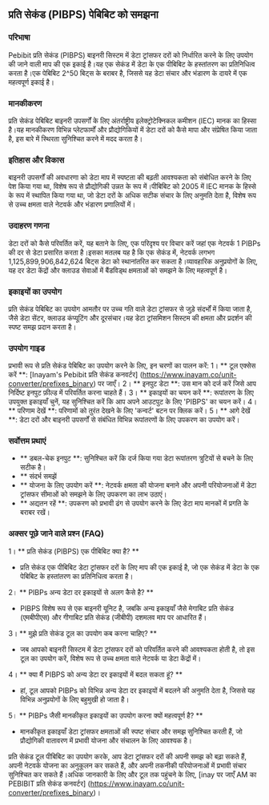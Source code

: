## प्रति सेकंड (PIBPS) पेबिबिट को समझना

### परिभाषा
Pebibit प्रति सेकंड (PIBPS) बाइनरी सिस्टम में डेटा ट्रांसफर दरों को निर्धारित करने के लिए उपयोग की जाने वाली माप की एक इकाई है।यह एक सेकंड में डेटा के एक पीबिबिट के हस्तांतरण का प्रतिनिधित्व करता है।एक पेबिबिट 2^50 बिट्स के बराबर है, जिससे यह डेटा संचार और भंडारण के दायरे में एक महत्वपूर्ण इकाई है।

### मानकीकरण
प्रति सेकंड पेबिबिट बाइनरी उपसर्गों के लिए अंतर्राष्ट्रीय इलेक्ट्रोटेक्निकल कमीशन (IEC) मानक का हिस्सा है।यह मानकीकरण विभिन्न प्लेटफार्मों और प्रौद्योगिकियों में डेटा दरों को कैसे मापा और संप्रेषित किया जाता है, इस बारे में स्थिरता सुनिश्चित करने में मदद करता है।

### इतिहास और विकास
बाइनरी उपसर्गों की अवधारणा को डेटा माप में स्पष्टता की बढ़ती आवश्यकता को संबोधित करने के लिए पेश किया गया था, विशेष रूप से प्रौद्योगिकी उन्नत के रूप में।पीबिबिट को 2005 में IEC मानक के हिस्से के रूप में स्थापित किया गया था, जो डेटा दरों के अधिक सटीक संचार के लिए अनुमति देता है, विशेष रूप से उच्च क्षमता वाले नेटवर्क और भंडारण प्रणालियों में।

### उदाहरण गणना
डेटा दरों को कैसे परिवर्तित करें, यह बताने के लिए, एक परिदृश्य पर विचार करें जहां एक नेटवर्क 1 PIBPs की दर से डेटा प्रसारित करता है।इसका मतलब यह है कि एक सेकंड में, नेटवर्क लगभग 1,125,899,906,842,624 बिट्स डेटा को स्थानांतरित कर सकता है।व्यावहारिक अनुप्रयोगों के लिए, यह दर डेटा केंद्रों और क्लाउड सेवाओं में बैंडविड्थ क्षमताओं को समझने के लिए महत्वपूर्ण है।

### इकाइयों का उपयोग
प्रति सेकंड पेबिबिट का उपयोग आमतौर पर उच्च गति वाले डेटा ट्रांसफर से जुड़े संदर्भों में किया जाता है, जैसे डेटा सेंटर, क्लाउड कंप्यूटिंग और दूरसंचार।यह डेटा ट्रांसमिशन सिस्टम की क्षमता और प्रदर्शन की स्पष्ट समझ प्रदान करता है।

### उपयोग गाइड
प्रभावी रूप से प्रति सेकंड पेबिबिट का उपयोग करने के लिए, इन चरणों का पालन करें:
1। ** टूल एक्सेस करें **: [Inayam's Pebibit प्रति सेकंड कनवर्टर] (https://www.inayam.co/unit-converter/prefixes_binary) पर जाएँ।
2। ** इनपुट डेटा **: उस मान को दर्ज करें जिसे आप निर्दिष्ट इनपुट फ़ील्ड में परिवर्तित करना चाहते हैं।
3। ** इकाइयों का चयन करें **: रूपांतरण के लिए उपयुक्त इकाइयाँ चुनें, यह सुनिश्चित करें कि आप अपने आउटपुट के लिए 'PIBPS' का चयन करें।
4। ** परिणाम देखें **: परिणामों को तुरंत देखने के लिए 'कन्वर्ट' बटन पर क्लिक करें।
5। ** आगे देखें **: डेटा दरों और बाइनरी उपसर्गों से संबंधित विभिन्न रूपांतरणों के लिए उपकरण का उपयोग करें।

### सर्वोत्तम प्रथाएं
- ** डबल-चेक इनपुट **: सुनिश्चित करें कि दर्ज किया गया डेटा रूपांतरण त्रुटियों से बचने के लिए सटीक है।
- ** संदर्भ समझें
- ** योजना के लिए उपयोग करें **: नेटवर्क क्षमता की योजना बनाने और अपनी परियोजनाओं में डेटा ट्रांसफर सीमाओं को समझने के लिए उपकरण का लाभ उठाएं।
- ** अद्यतन रहें **: उपकरण को प्रभावी ढंग से उपयोग करने के लिए डेटा माप मानकों में प्रगति के बराबर रखें।

### अक्सर पूछे जाने वाले प्रश्न (FAQ)

1। ** प्रति सेकंड (PIBPS) एक पीबिबिट क्या है? **
- प्रति सेकंड एक पीबिबिट डेटा ट्रांसफर दरों के लिए माप की एक इकाई है, जो एक सेकंड में डेटा के एक पेबिबिट के हस्तांतरण का प्रतिनिधित्व करता है।

2। ** PIBPs अन्य डेटा दर इकाइयों से अलग कैसे है? **
- PIBPS विशेष रूप से एक बाइनरी यूनिट है, जबकि अन्य इकाइयाँ जैसे मेगाबिट प्रति सेकंड (एमबीपीएस) और गीगाबिट प्रति सेकंड (जीबीपी) दशमलव माप पर आधारित हैं।

3। ** मुझे प्रति सेकंड टूल का उपयोग कब करना चाहिए? **
- जब आपको बाइनरी सिस्टम में डेटा ट्रांसफर दरों को परिवर्तित करने की आवश्यकता होती है, तो इस टूल का उपयोग करें, विशेष रूप से उच्च क्षमता वाले नेटवर्क या डेटा केंद्रों में।

4। ** क्या मैं PIBPS को अन्य डेटा दर इकाइयों में बदल सकता हूं? **
- हां, टूल आपको PIBPs को विभिन्न अन्य डेटा दर इकाइयों में बदलने की अनुमति देता है, जिससे यह विभिन्न अनुप्रयोगों के लिए बहुमुखी हो जाता है।

5। ** PIBPs जैसी मानकीकृत इकाइयों का उपयोग करना क्यों महत्वपूर्ण है? **
- मानकीकृत इकाइयाँ डेटा ट्रांसफर क्षमताओं की स्पष्ट संचार और समझ सुनिश्चित करती हैं, जो प्रौद्योगिकी वातावरण में प्रभावी योजना और संचालन के लिए आवश्यक है।

प्रति सेकंड टूल पीबिबिट का उपयोग करके, आप डेटा ट्रांसफर दरों की अपनी समझ को बढ़ा सकते हैं, अपनी नेटवर्क योजना का अनुकूलन कर सकते हैं, और अपनी तकनीकी परियोजनाओं में प्रभावी संचार सुनिश्चित कर सकते हैं।अधिक जानकारी के लिए और टूल तक पहुंचने के लिए, [inay पर जाएँ AM का PEBIBIT प्रति सेकंड कनवर्टर] (https://www.inayam.co/unit-converter/prefixes_binary)।
